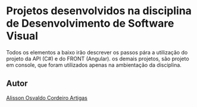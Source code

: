 # Projetos desenvolvidos na disciplina de Desenvolvimento de Software Visual

Todos os elementos a baixo irão descrever os passos pára a utilização do projeto da API (C#) e do FRONT (Angular). os demais projetos, são projeto em console, que foram utilizados apenas na ambientação da disciplina.

## Autor
[Alisson Osvaldo Cordeiro Artigas](https://www.linkedin.com/in/alisson-osvaldo-1420161aa/)